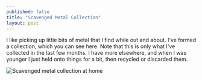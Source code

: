 ```yaml
---
published: false
title: "Scavenged Metal Collection"
layout: post
---
```


I like picking up little bits of metal
that I find while out and about.
I've formed a collection,
which you can see here.
Note that this is only what
I've collected in the last few months.
I have more elsewhere, and when I was
younger I just held onto things for a
bit, then recycled or discarded them.

![Scavenged metal collection at home](/assets/scavenged-home.jpg)
